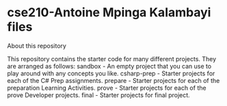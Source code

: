 # cse210-Antoine Mpinga Kalambayi files
About this repository

This repository contains the starter code for many different projects. They are arranged as follows:
sandbox - An empty project that you can use to play around with any concepts you like.
csharp-prep - Starter projects for each of the C# Prep assignments.
prepare - Starter projects for each of the preparation Learning Activities.
prove - Starter projects for each of the prove Developer projects.
final - Starter projects for final project.
